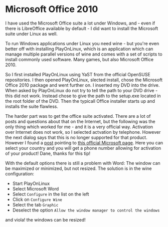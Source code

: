 # Microsoft Office 2010

I have used the Microsoft Office suite a lot under Windows, and - even if there is LibreOffice available by default - I did want to install the Microsoft suite under Linux as well.

To run Windows applications under Linux you need wine - but you're even better off with installing PlayOnLinux, which is an application which can manage multiple parallel versions of wine and comes with a set of scripts to install commonly used software. Many games, but also Microsoft Office 2010.

So I first installed PlayOnLinux using YaST from the official OpenSUSE repositories. I then opened PlayOnLinux, slected install, chose the Microsoft Office 2010 package and went further on. I inserted my DVD into the drive. When asked by PlayOnLinux do not try to tell the path to your DVD drive - this did not work. Instead chose to give the path to the setup.exe located in the root folder of the DVD. Then the typicall Office installer starts up and installs the suite flawless.

The harder part was to get the office suite activated. There are a lot of posts and questions about that on the Internet, but the following was the only thing which worked for me - and it is a very official way. Activation over Internet does not work, so I selected actvation by telephone. However the next dialog says that this is no longer supported for that product. However I found a [post](https://www.codeweavers.com/compatibility/crossover/forum/microsoft-office-2010?msg=204082) pointing to [this official Microsoft page](https://support.office.com/en-us/article/-telephone-activation-is-no-longer-supported-for-your-product-error-when-activating-office-9b016cd2-0811-4cb3-b896-5a6a13177713). Here you can select your country and you will get a phone number allowing for activation of your product! Dane, thanks for this tip!

With the default options there is still a problem with Word: The window can be maximized or minimized, but not resized. The solution is in the wine configuration:

* Start PlayOnLinux
* Select Microsoft Word
* Select `Configure` in the list on the left
* Click on `Configure Wine`
* Select the tab `Graphic`
* Deselect the option `Allow the window manager to control the windows`

and viola! the windows can be resized!
